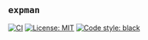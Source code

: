 ## `expman`

[![CI](https://github.com/alexandru-dinu/expman/actions/workflows/main.yml/badge.svg)](https://github.com/alexandru-dinu/expman/actions/workflows/main.yml)
[![License: MIT](https://img.shields.io/badge/License-MIT-blue.svg)](https://github.com/alexandru-dinu/expman/blob/main/LICENSE)
[![Code style: black](https://img.shields.io/badge/code%20style-black-000000.svg)](https://github.com/psf/black)
